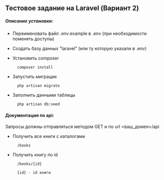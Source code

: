 
Тестовое задание на Laravel (Вариант 2)
---------------------------------------

##### Описание установки:  

- Переименовать файл .env.example в .env (при необходимости поменять доступы)
- Создать базу данных "laravel" (или ту которую указали в .env)
- Установить composer

		composer install 
		
- Запустить миграции

		php artisan migrate  
		
- Заполнить данными таблицы

		php artisan db:seed  
	

#### Документация по api:

Запросы должны отправляться методом GET и по url <ваш_домен>/api
- Получить все книги с каталогами

		/books  
		
- Получить книгу по id

		/books/{id}
		
		{id} - id книги  
	





